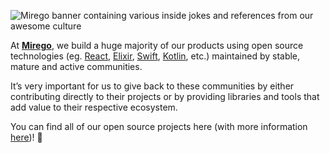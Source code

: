 ![Mirego banner containing various inside jokes and references from our awesome culture](https://user-images.githubusercontent.com/11348/165750845-5df00a31-f3f5-436f-989a-be7faecddfb6.jpg)

At [**Mirego**](https://www.mirego.com), we build a huge majority of our products using open source technologies (eg. [React](https://github.com/facebook/react), [Elixir](https://github.com/elixir-lang/elixir), [Swift](https://github.com/apple/swift), [Kotlin](https://github.com/JetBrains/kotlin), etc.) maintained by stable, mature and active communities.

It’s very important for us to give back to these communities by either contributing directly to their projects or by providing libraries and tools that add value to their respective ecosystem.

You can find all of our open source projects here (with more information [here](https://open.mirego.com))! 🎉
